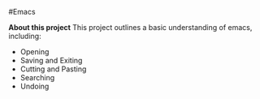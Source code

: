 #Emacs

**About this project**
This project outlines a basic understanding of emacs, including:

- Opening
- Saving and Exiting
- Cutting and Pasting
- Searching
- Undoing